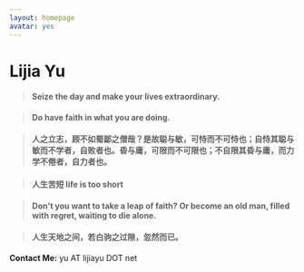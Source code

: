 ```yaml
---
layout: homepage
avatar: yes
---
```



# Lijia Yu


> #### Seize the day and make your lives extraordinary.

> #### Do have faith in what you are doing.

> #### 人之立志，顾不如蜀鄙之僧哉？是故聪与敏，可恃而不可恃也；自恃其聪与敏而不学者，自败者也。昏与庸，可限而不可限也；不自限其昏与庸，而力学不倦者，自力者也。

> #### 人生苦短 life is too short

> #### Don't you want to take a leap of faith? Or become an old man, filled with regret, waiting to die alone.

> #### 人生天地之间，若白驹之过隙，忽然而已。

**Contact Me:** yu AT lijiayu DOT net
